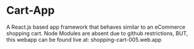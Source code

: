 # Cart-App
A React.js based app framework that behaves similar to an eCommerce shopping cart.
Node Modules are absent due to github restrictions, BUT, this webapp can be found live at: shopping-cart-005.web.app
